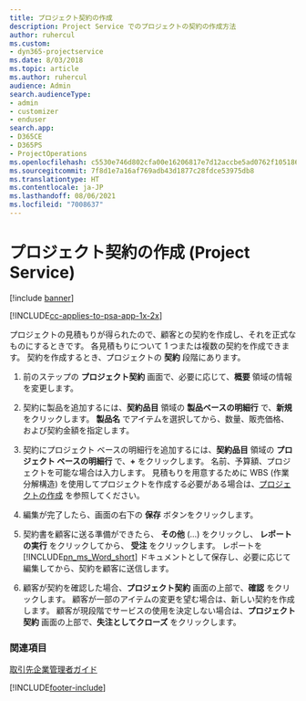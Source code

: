 ```yaml
---
title: プロジェクト契約の作成
description: Project Service でのプロジェクトの契約の作成方法
author: ruhercul
ms.custom:
- dyn365-projectservice
ms.date: 8/03/2018
ms.topic: article
ms.author: ruhercul
audience: Admin
search.audienceType:
- admin
- customizer
- enduser
search.app:
- D365CE
- D365PS
- ProjectOperations
ms.openlocfilehash: c5530e746d802cfa00e16206817e7d12accbe5ad0762f1051869f1ca35397222
ms.sourcegitcommit: 7f8d1e7a16af769adb43d1877c28fdce53975db8
ms.translationtype: HT
ms.contentlocale: ja-JP
ms.lasthandoff: 08/06/2021
ms.locfileid: "7008637"
---
```

# <a name="create-a-project-contract-project-service"></a>プロジェクト契約の作成 (Project Service)

[!include [banner](../includes/psa-now-project-operations.md)]

[!INCLUDE[cc-applies-to-psa-app-1x-2x](../includes/cc-applies-to-psa-app-1x-2x.md)]

プロジェクトの見積もりが得られたので、顧客との契約を作成し、それを正式なものにするときです。 各見積もりについて 1 つまたは複数の契約を作成できます。 契約を作成するとき、プロジェクトの **契約** 段階にあります。  
  
1. 前のステップの **プロジェクト契約** 画面で、必要に応じて、**概要** 領域の情報を変更します。  
  
2. 契約に製品を追加するには、**契約品目** 領域の **製品ベースの明細行** で、**新規** をクリックします。 **製品名** でアイテムを選択してから、数量、販売価格、および契約金額を指定します。  
  
3. 契約にプロジェクト ベースの明細行を追加するには、**契約品目** 領域の **プロジェクト ベースの明細行** で、**+** をクリックします。 名前、予算額、プロジェクトを可能な場合は入力します。 見積もりを用意するために WBS (作業分解構造) を使用してプロジェクトを作成する必要がある場合は、[プロジェクトの作成](../psa/create-project.md) を参照してください。  
  
4. 編集が完了したら、画面の右下の **保存** ボタンをクリックします。  
  
5. 契約書を顧客に送る準備ができたら、 **その他** (…) をクリックし、 **レポートの実行** をクリックしてから、 **受注** をクリックします。 レポートを [!INCLUDE[pn_ms_Word_short](../includes/pn-ms-word-short.md)] ドキュメントとして保存し、必要に応じて編集してから、契約を顧客に送信します。  
  
6. 顧客が契約を確認した場合、**プロジェクト契約** 画面の上部で、**確認** をクリックします。 顧客が一部のアイテムの変更を望む場合は、新しい契約を作成します。 顧客が現段階でサービスの使用を決定しない場合は、**プロジェクト契約** 画面の上部で、**失注としてクローズ** をクリックします。  
  
### <a name="see-also"></a>関連項目  
 [取引先企業管理者ガイド](../psa/account-manager-guide.md)


[!INCLUDE[footer-include](../includes/footer-banner.md)]